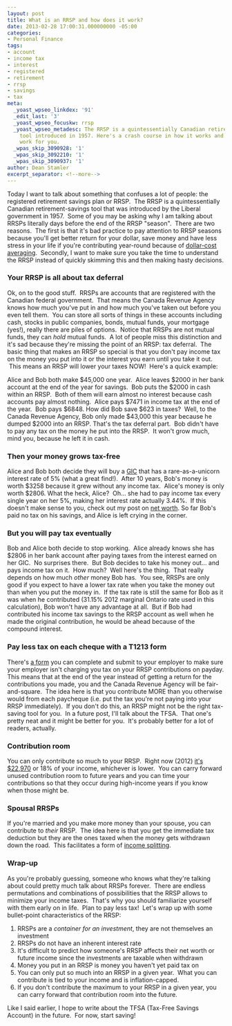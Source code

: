 ```yaml
---
layout: post
title: What is an RRSP and how does it work?
date: 2013-02-28 17:00:31.000000000 -05:00
categories:
- Personal Finance
tags:
- account
- income tax
- interest
- registered
- retirement
- rrsp
- savings
- tax
meta:
  _yoast_wpseo_linkdex: '91'
  _edit_last: '3'
  _yoast_wpseo_focuskw: rrsp
  _yoast_wpseo_metadesc: The RRSP is a quintessentially Canadian retirement savings
    tool introduced in 1957. Here's a crash course in how it works and how it can
    work for you.
  _wpas_skip_3090928: '1'
  _wpas_skip_3092210: '1'
  _wpas_skip_3090937: '1'
author: Dean Stamler
excerpt_separator: <!--more-->
---
```


Today I want to talk about something that confuses a lot of people: the registered retirement savings plan or RRSP.  The RRSP is a quintessentially Canadian retirement-savings tool that was introduced by the Liberal government in 1957.  Some of you may be asking why I am talking about RRSPs literally days before the end of the RRSP "season".  There are two reasons.  The first is that it's bad practice to pay attention to RRSP seasons because you'll get better return for your dollar, save money and have less stress in your life if you're contributing year-round because of [dollar-cost averaging][dca].  Secondly, I want to make sure you take the time to understand the RRSP instead of quickly skimming this and then making hasty decisions.<!--more-->

### Your RRSP is all about tax deferral

Ok, on to the good stuff.  RRSPs are accounts that are registered with the Canadian federal government.  That means the Canada Revenue Agency knows how much you've put in and how much you've taken out before you even tell them.  You can store all sorts of things in these accounts including cash, stocks in public companies, bonds, mutual funds, your mortgage (yes!), really there are piles of options.  Notice that RRSPs are not mutual funds, they can _hold_ mutual funds.  A lot of people miss this distinction and it's sad because they're missing the point of an RRSP: tax deferral.  The basic thing that makes an RRSP so special is that you don't pay income tax on the money you put into it or the interest you earn until you take it out.  This means an RRSP will lower your taxes NOW!  Here's a quick example:

Alice and Bob both make $45,000 one year.  Alice leaves $2000 in her bank account at the end of the year for savings.  Bob puts the $2000 in cash within an RRSP.  Both of them will earn almost no interest because cash accounts pay almost nothing.  Alice pays $7471 in income tax at the end of the year.  Bob pays $6848. How did Bob save $623 in taxes?  Well, to the Canada Revenue Agency, Bob only made $43,000 this year because he dumped $2000 into an RRSP. That's the tax deferral part.  Bob didn't have to pay any tax on the money he put into the RRSP.  It won't grow much, mind you, because he left it in cash.

### Then your money grows tax-free

Alice and Bob both decide they will buy a [GIC] that has a rare-as-a-unicorn interest rate of 5% (what a great find!).  After 10 years, Bob's money is worth $3258 because it grew without any income tax.  Alice's money is only worth $2806. What the heck, Alice?  Oh… she had to pay income tax every single year on her 5%, making her interest rate actually 3.44%.  If this doesn't make sense to you, check out my post on [net worth]. So far Bob's paid no tax on his savings, and Alice is left crying in the corner.

### But you will pay tax eventually

Bob and Alice both decide to stop working.  Alice already knows she has $2806 in her bank account after paying taxes from the interest earned on her GIC.  No surprises there.  But Bob decides to take his money out… and pays income tax on it.  How much?  Well here's the thing.  That really depends on how much _other_ money Bob has.  You see, RRSPs are only good if you expect to have a lower tax rate when you take the money out than when you put the money in.  If the tax rate is still the same for Bob as it was when he contributed (31.15% 2012 marginal Ontario rate used in this calculation), Bob won't have any advantage at all.  But if Bob had contributed his income tax savings to the RRSP account as well when he made the original contribution, he would be ahead because of the compound interest.

### Pay less tax on each cheque with a T1213 form

There's [a form][t1213] you can complete and submit to your employer to make sure your employer isn't charging you tax on your RRSP contributions on payday. This means that at the end of the year instead of getting a return for the contributions you made, you and the Canada Revenue Agency will be fair-and-square.  The idea here is that you contribute MORE than you otherwise would from each paycheque (i.e. put the tax you're not paying into your RRSP immediately).  If you don't do this, an RRSP might not be the right tax-saving tool for you.  In a future post, I'll talk about the TFSA.  That one's pretty neat and it might be better for you.  It's probably better for a lot of readers, actually.

### Contribution room

You can only contribute so much to your RRSP.  Right now (2012) [it's $22,970][rrsp-limit] or 18% of your income, whichever is lower.  You can carry forward unused contribution room to future years and you can time your contributions so that they occur during high-income years if you know when those might be.

### Spousal RRSPs

If you're married and you make more money than your spouse, you can contribute to _their_ RRSP.  The idea here is that you get the immediate tax deduction but they are the ones taxed when the money gets withdrawn down the road.  This facilitates a form of [income splitting].

### Wrap-up

As you're probably guessing, someone who knows what they're talking about could pretty much talk about RRSPs forever.  There are endless permutations and combinations of possibilities that the RRSP allows to minimize your income taxes.  That's why you should familiarize yourself with them early on in life.  Plan to pay less tax!  Let's wrap up with some bullet-point characteristics of the RRSP:

1. RRSPs are a _container for an investment_, they are not themselves an investment
2. RRSPs do not have an inherent interest rate
3. It's difficult to predict how someone's RRSP affects their net worth or future income since the investments are taxable when withdrawn
4. Money you put in an RRSP is money you haven't yet paid tax on
5. You can only put so much into an RRSP in a given year.  What you can contribute is tied to your income and is inflation-capped.
6. If you don't contribute the maximum to your RRSP in a given year, you can carry forward that contribution room into the future.


Like I said earlier, I hope to write about the TFSA (Tax-Free Savings Account) in the future.  For now, start saving!

[dca]: http://en.wikipedia.org/wiki/Dollar_cost_averaging
[GIC]: http://en.wikipedia.org/wiki/Guaranteed_Investment_Certificate
[net worth]: http://www.stamler.ca/net-worth/
[t1213]: http://www.cra-arc.gc.ca/E/pbg/tf/t1213/
[rrsp-limit]: http://www.cra-arc.gc.ca/tx/ndvdls/tpcs/rrsp-reer/cntrbtng/lmts-eng.html
[income splitting]: http://en.wikipedia.org/wiki/Income_splitting
